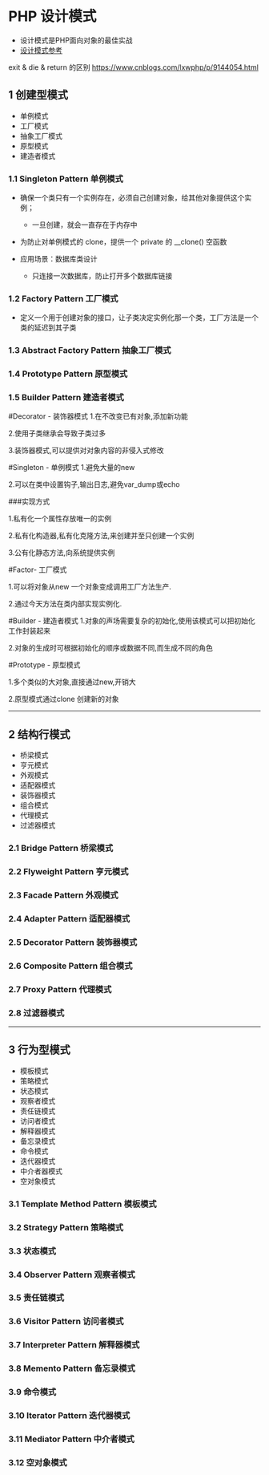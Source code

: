 # PHP 设计模式
* 设计模式是PHP面向对象的最佳实战
* [设计模式参考](https://segmentfault.com/a/1190000007797208)

exit & die & return 的区别
https://www.cnblogs.com/lxwphp/p/9144054.html

## 1 创建型模式
* 单例模式
* 工厂模式
* 抽象工厂模式
* 原型模式
* 建造者模式


### 1.1 Singleton Pattern 单例模式
* 确保一个类只有一个实例存在，必须自己创建对象，给其他对象提供这个实例；
    + 一旦创建，就会一直存在于内存中

* 为防止对单例模式的 clone，提供一个 private 的 __clone() 空函数
* 应用场景：数据库类设计
  * 只连接一次数据库，防止打开多个数据库链接

### 1.2 Factory Pattern 工厂模式
* 定义一个用于创建对象的接口，让子类决定实例化那一个类，工厂方法是一个类的延迟到其子类


### 1.3 Abstract Factory Pattern 抽象工厂模式


### 1.4 Prototype Pattern 原型模式


### 1.5 Builder Pattern 建造者模式


#Decorator - 装饰器模式
1.在不改变已有对象,添加新功能

2.使用子类继承会导致子类过多

3.装饰器模式,可以提供对对象内容的非侵入式修改

#Singleton - 单例模式
1.避免大量的new

2.可以在类中设置钩子,输出日志,避免var_dump或echo
 
###实现方式

1.私有化一个属性存放唯一的实例

2.私有化构造器,私有化克隆方法,来创建并至只创建一个实例

3.公有化静态方法,向系统提供实例

#Factor- 工厂模式

1.可以将对象从new 一个对象变成调用工厂方法生产.

2.通过今天方法在类内部实现实例化.

#Builder - 建造者模式
1.对象的声场需要复杂的初始化,使用该模式可以把初始化工作封装起来

2.对象的生成时可根据初始化的顺序或数据不同,而生成不同的角色

#Prototype - 原型模式

1.多个类似的大对象,直接通过new,开销大

2.原型模式通过clone 创建新的对象


***


## 2 结构行模式
* 桥梁模式
* 亨元模式
* 外观模式
* 适配器模式
* 装饰器模式
* 组合模式
* 代理模式
* 过滤器模式


### 2.1 Bridge Pattern 桥梁模式


### 2.2 Flyweight Pattern 亨元模式


### 2.3 Facade Pattern 外观模式


### 2.4 Adapter Pattern 适配器模式


### 2.5 Decorator Pattern 装饰器模式


### 2.6 Composite Pattern 组合模式


### 2.7 Proxy Pattern 代理模式


### 2.8 过滤器模式


***

## 3 行为型模式
* 模板模式
* 策略模式
* 状态模式
* 观察者模式
* 责任链模式
* 访问者模式
* 解释器模式
* 备忘录模式
* 命令模式
* 迭代器模式
* 中介者器模式
* 空对象模式


### 3.1 Template Method Pattern 模板模式


### 3.2 Strategy Pattern 策略模式


### 3.3 状态模式


### 3.4 Observer Pattern 观察者模式


### 3.5 责任链模式


### 3.6 Visitor Pattern 访问者模式


### 3.7 Interpreter Pattern 解释器模式


### 3.8 Memento Pattern 备忘录模式


### 3.9 命令模式


### 3.10 Iterator Pattern 迭代器模式


### 3.11 Mediator Pattern 中介者模式


### 3.12 空对象模式

